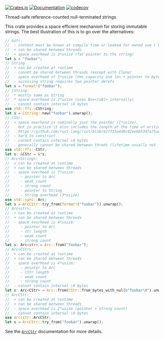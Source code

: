 [![Crates.io](https://img.shields.io/crates/v/arccstr.svg)](https://crates.io/crates/arccstr)
[![Documentation](https://docs.rs/arccstr/badge.svg)](https://docs.rs/arccstr/)
[![codecov](https://codecov.io/gh/jonhoo/arccstr/graph/badge.svg?token=u9prymEBhI)](https://codecov.io/gh/jonhoo/arccstr)

Thread-safe reference-counted null-terminated strings.

This crate provides a space efficient mechanism for storing immutable strings.
The best illustration of this is to go over the alternatives:

```rust
// &str:
//  - content must be known at compile time or leaked for owned use (`&'static str`)
//  + can be shared between threads
//  + space overhead is 2*usize (fat pointer to the string)
let s = "foobar";
// String
//  + can be created at runtime
//  - cannot be shared between threads (except with Clone)
//  - space overhead of 3*usize (Vec capacity and len + pointer to bytes)
//  - accessing string requires two pointer derefs
let s = format!("foobar");
// CString:
//  * mostly same as String
//  * space overhead is 2*usize (uses Box<[u8]> internally)
//  - cannot contain internal \0 bytes
use std::ffi::CString;
let s = CString::new("foobar").unwrap();
// CStr:
//  + space overhead is nominally just the pointer (1*usize),
//    but in practice it also includes the length at the time of writing:
//    https://github.com/rust-lang/rust/blob/b27f33a4d9c42ee6b5347a75a8a990a883437da9/library/core/src/ffi/c_str.rs#L104-L107
//  - hard to construct
//  - cannot contain internal \0 bytes
//  - generally cannot be shared between threds (lifetime usually not 'static)
use std::ffi::CStr;
let s: &CStr = &*s;
// Arc<String>:
//  + can be created at runtime
//  + can be shared between threads
//  - space overhead is 7*usize:
//     - pointer to Arc
//     - weak count
//     - strong count
//     - pointer to String
//     - String overhead (3*usize)
use std::sync::Arc;
let s = ArcCStr::try_from(format!("foobar")).unwrap();
// Arc<str>:
//  + can be created at runtime
//  + can be shared between threads
//  - space overhead is 4*usize:
//     - pointer to Arc
//     - str length
//     - weak count
//     - strong count
let s: Arc<str> = Arc::from("foobar");
// Arc<CStr>:
//  + can be created at runtime
//  + can be shared between threads
//  - space overhead is 4*usize:
//     - pointer to Arc
//     - CStr length
//     - weak count
//     - strong count
//  - cannot contain internal \0 bytes
let s: Arc<CStr> = Arc::from(CStr::from_bytes_with_nul(b"foobar\0").unwrap());
// ArcCStr:
//  + can be created at runtime
//  + can be shared between threads
//  - space overhead is 2*usize (pointer + strong count)
//  - cannot contain internal \0 bytes
use arccstr::ArcCStr;
let s = ArcCStr::try_from("foobar").unwrap();
```

See the [`ArcCStr`][arc] documentation for more details.

[arc]: struct.ArcCStr.html

